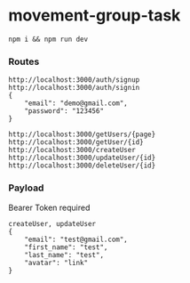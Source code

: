 # movement-group-task

``
npm i && npm run dev
``

### Routes

```
http://localhost:3000/auth/signup
http://localhost:3000/auth/signin
{
    "email": "demo@gmail.com",
    "password": "123456"
}

http://localhost:3000/getUsers/{page}
http://localhost:3000/getUser/{id}
http://localhost:3000/createUser
http://localhost:3000/updateUser/{id}
http://localhost:3000/deleteUser/{id}
```

### Payload

Bearer Token required
```
createUser, updateUser
{
    "email": "test@gmail.com",
    "first_name": "test",
    "last_name": "test",
    "avatar": "link"
}
```
